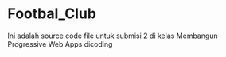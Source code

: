 # Footbal_Club
Ini adalah source code file untuk submisi 2 di kelas Membangun Progressive Web Apps dicoding
